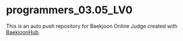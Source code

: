 # programmers_03.05_LV0
This is an auto push repository for Baekjoon Online Judge created with [BaekjoonHub](https://github.com/BaekjoonHub/BaekjoonHub).
